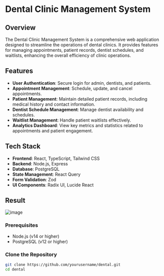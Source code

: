 # Dental Clinic Management System

## Overview
The Dental Clinic Management System is a comprehensive web application designed to streamline the operations of dental clinics. It provides features for managing appointments, patient records, dentist schedules, and waitlists, enhancing the overall efficiency of clinic operations.

## Features
- **User  Authentication**: Secure login for admin, dentists, and patients.
- **Appointment Management**: Schedule, update, and cancel appointments.
- **Patient Management**: Maintain detailed patient records, including medical history and contact information.
- **Dentist Schedule Management**: Manage dentist availability and schedules.
- **Waitlist Management**: Handle patient waitlists effectively.
- **Analytics Dashboard**: View key metrics and statistics related to appointments and patient engagement.

## Tech Stack
- **Frontend**: React, TypeScript, Tailwind CSS
- **Backend**: Node.js, Express
- **Database**: PostgreSQL
- **State Management**: React Query
- **Form Validation**: Zod
- **UI Components**: Radix UI, Lucide React

## Result
![image](https://github.com/user-attachments/assets/ecad3a64-d0db-449d-a20a-40a6344dbaa1)


### Prerequisites
- Node.js (v14 or higher)
- PostgreSQL (v12 or higher)

### Clone the Repository
```bash
git clone https://github.com/yourusername/dental.git
cd dental
